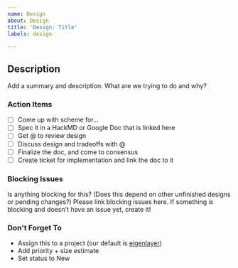 ```yaml
---
name: Design
about: Design
title: 'Design: Title'
labels: design

---
```


## Description
Add a summary and description. What are we trying to do and why?

### Action Items
- [ ] Come up with scheme for...
- [ ] Spec it in a HackMD or Google Doc that is linked here
- [ ] Get @ to review design
- [ ] Discuss design and tradeoffs with @
- [ ] Finalize the doc, and come to consensus
- [ ] Create ticket for implementation and link the doc to it

### Blocking Issues
Is anything blocking for this? (Does this depend on other unfinished designs or pending changes?)
Please link blocking issues here. If something is blocking and doesn't have an issue yet, create it!

### Don't Forget To
* Assign this to a project (our default is [eigenlayer](https://github.com/orgs/Layr-Labs/projects))
* Add priority + size estimate
* Set status to New
